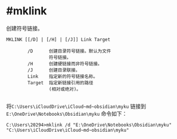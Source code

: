 # #mklink

创建符号链接。
```
MKLINK [[/D] | [/H] | [/J]] Link Target

        /D      创建目录符号链接。默认为文件
                符号链接。
        /H      创建硬链接而非符号链接。
        /J      创建目录联接。
        Link    指定新的符号链接名称。
        Target  指定新链接引用的路径
                (相对或绝对)。
				
```

将`C:\Users\iCloudDrive\iCloud~md~obsidian\myku` 
链接到`E:\OneDrive\Notebooks\Obsidian\myku` 命令如下：
```
C:\Users\20294>mklink /d "E:\OneDrive\Notebooks\Obsidian\myku" "C:\Users\iCloudDrive\iCloud~md~obsidian\myku"
```

